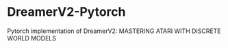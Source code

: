 # DreamerV2-Pytorch
Pytorch implementation of DreamerV2: MASTERING ATARI WITH DISCRETE WORLD MODELS
